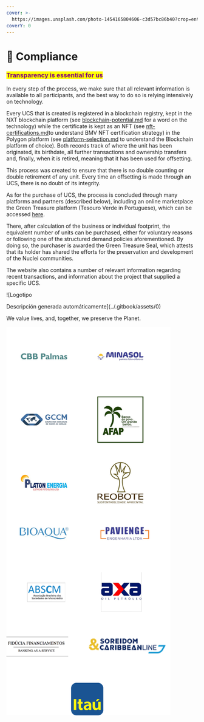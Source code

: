```yaml
---
cover: >-
  https://images.unsplash.com/photo-1454165804606-c3d57bc86b40?crop=entropy&cs=tinysrgb&fm=jpg&ixid=MnwxOTcwMjR8MHwxfHNlYXJjaHw2fHxhY2NvdW50fGVufDB8fHx8MTY2Mzc3ODY1NQ&ixlib=rb-1.2.1&q=80
coverY: 0
---
```


# 🔎 Compliance

### <mark style="color:purple;">Transparency is essential for us</mark>

In every step of the process, we make sure that all relevant information is available to all participants, and the best way to do so is relying intensively on technology.

Every UCS that is created is registered in a blockchain registry, kept in the NXT blockchain platform (see [blockchain-potential.md](../blockchain-platform/blockchain-potential.md "mention") for a word on the technology) while the certificate is kept as an NFT (see [nft-certifications.md](../business-accelerators/nft-certifications.md "mention")to understand BMV NFT certification strategy) in the Polygon platform (see [platform-selection.md](../blockchain-platform/platform-selection.md "mention") to understand the Blockchain platform of choice). Both records track of where the unit has been originated, its birthdate, all further transactions and ownership transfers and, finally, when it is retired, meaning that it has been used for offsetting.

This process was created to ensure that there is no double counting or double retirement of any unit. Every time an offsetting is made through an UCS, there is no doubt of its integrity.

As for the purchase of UCS, the process is concluded through many platforms and partners (described below), including an online marketplace the Green Treasure platform (Tesouro Verde in Portuguese), which can be accessed [here](https://www.plataformatesouroverde.com.br/).&#x20;

There, after calculation of the business or individual footprint, the equivalent number of units can be purchased, either for voluntary reasons or following one of the structured demand policies aforementioned. By doing so, the purchaser is awarded the Green Treasure Seal, which attests that its holder has shared the efforts for the preservation and development of the Nuclei communities.

The website also contains a number of relevant information regarding recent transactions, and information about the project that supplied a specific UCS.

![Logotipo

Descripción generada automáticamente](../.gitbook/assets/0)

We value lives, and, together, we preserve the Planet.

![](<../.gitbook/assets/image (6).png>)
